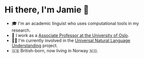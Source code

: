 # Hi there, I'm Jamie 🖖

- 🎓 I'm an academic linguist who uses computational tools in my research.
- 💼 I work as a [Associate Professor at the University of Oslo](https://www.hf.uio.no/iln/english/people/aca/linguistics/temporary/jamief/index.html).
- 🧑‍💻️ I'm currently involved in the [Universal Natural Language Understanding](https://github.com/Universal-NLU) project.
- 🇬🇧 British-born, now living in Norway 🇳🇴.
